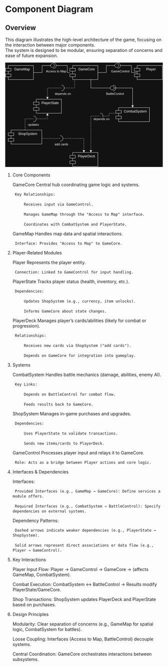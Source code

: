 # Component Diagram  

## Overview  
This diagram illustrates the high-level architecture of the game, focusing on the interaction between major components.  
The system is designed to be modular, ensuring separation of concerns and ease of future expansion.  

![Component Diagram](./images/component_diagram.png)
1. Core Components

    GameCore
    Central hub coordinating game logic and systems.

        Key Relationships:

            Receives input via GameControl.

            Manages GameMap through the "Access to Map" interface.

            Coordinates with CombatSystem and PlayerState.

    GameMap
    Handles map data and spatial interactions.

        Interface: Provides "Access to Map" to GameCore.

2. Player-Related Modules

    Player
    Represents the player entity.

        Connection: Linked to GameControl for input handling.

    PlayerState
    Tracks player status (health, inventory, etc.).

        Dependencies:

            Updates ShopSystem (e.g., currency, item unlocks).

            Informs GameCore about state changes.

    PlayerDeck
    Manages player’s cards/abilities (likely for combat or progression).

        Relationships:

            Receives new cards via ShopSystem ("add cards").

            Depends on GameCore for integration into gameplay.

3. Systems

    CombatSystem
    Handles battle mechanics (damage, abilities, enemy AI).

        Key Links:

            Depends on BattleControl for combat flow.

            Feeds results back to GameCore.

    ShopSystem
    Manages in-game purchases and upgrades.

        Dependencies:

            Uses PlayerState to validate transactions.

            Sends new items/cards to PlayerDeck.

    GameControl
    Processes player input and relays it to GameCore.

        Role: Acts as a bridge between Player actions and core logic.

4. Interfaces & Dependencies

    Interfaces:

        Provided Interfaces (e.g., GameMap → GameCore): Define services a module offers.

        Required Interfaces (e.g., CombatSystem → BattleControl): Specify dependencies on external systems.

    Dependency Patterns:

        Dashed arrows indicate weaker dependencies (e.g., PlayerState → ShopSystem).

        Solid arrows represent direct associations or data flow (e.g., Player → GameControl).

5. Key Interactions

    Player Input Flow:
    Player → GameControl → GameCore → (affects GameMap, CombatSystem).

    Combat Execution:
    CombatSystem ↔ BattleControl → Results modify PlayerState/GameCore.

    Shop Transactions:
    ShopSystem updates PlayerDeck and PlayerState based on purchases.

6. Design Principles

    Modularity: Clear separation of concerns (e.g., GameMap for spatial logic, CombatSystem for battles).

    Loose Coupling: Interfaces (Access to Map, BattleControl) decouple systems.

    Central Coordination: GameCore orchestrates interactions between subsystems.
